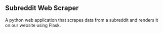 ## Subreddit Web Scraper

A python web application that scrapes data from a subreddit and renders it on our website using Flask.
